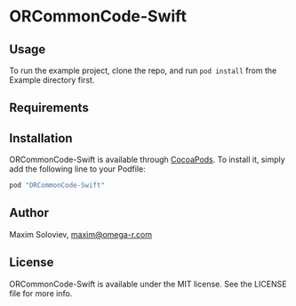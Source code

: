 # ORCommonCode-Swift

## Usage

To run the example project, clone the repo, and run `pod install` from the Example directory first.

## Requirements

## Installation

ORCommonCode-Swift is available through [CocoaPods](http://cocoapods.org). To install
it, simply add the following line to your Podfile:

```ruby
pod "ORCommonCode-Swift"
```

## Author

Maxim Soloviev, maxim@omega-r.com

## License

ORCommonCode-Swift is available under the MIT license. See the LICENSE file for more info.
